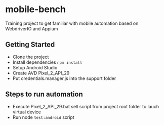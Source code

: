 mobile-bench
==========
Training project to get familiar with mobile automation based on WebdriverIO and Appium

Getting Started
-------------
* Clone the project
* Install dependencies `npm install`
* Setup Android Studio
* Create AVD Pixel_2_API_29
* Put credentials.manager.js into the support folder

Steps to run automation
-------------
* Execute Pixel_2_API_29.bat sell script from project root folder to lauch virtual device
* Run node `test:android` script